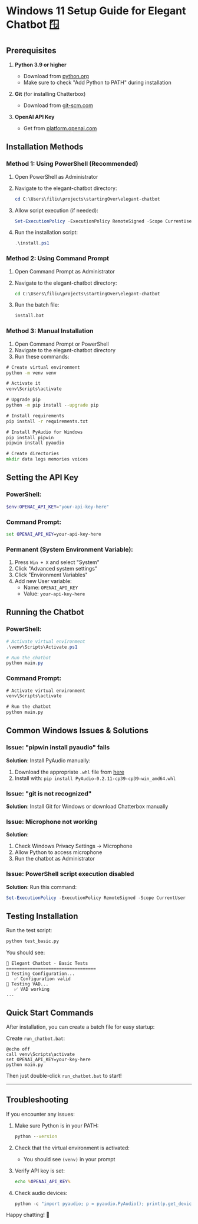 # Windows 11 Setup Guide for Elegant Chatbot 🪟

## Prerequisites

1. **Python 3.9 or higher**
   - Download from [python.org](https://www.python.org/downloads/)
   - Make sure to check "Add Python to PATH" during installation

2. **Git** (for installing Chatterbox)
   - Download from [git-scm.com](https://git-scm.com/download/win)

3. **OpenAI API Key**
   - Get from [platform.openai.com](https://platform.openai.com/api-keys)

## Installation Methods

### Method 1: Using PowerShell (Recommended)

1. Open PowerShell as Administrator
2. Navigate to the elegant-chatbot directory:
   ```powershell
   cd C:\Users\filiu\projects\startingOver\elegant-chatbot
   ```

3. Allow script execution (if needed):
   ```powershell
   Set-ExecutionPolicy -ExecutionPolicy RemoteSigned -Scope CurrentUser
   ```

4. Run the installation script:
   ```powershell
   .\install.ps1
   ```

### Method 2: Using Command Prompt

1. Open Command Prompt as Administrator
2. Navigate to the elegant-chatbot directory:
   ```cmd
   cd C:\Users\filiu\projects\startingOver\elegant-chatbot
   ```

3. Run the batch file:
   ```cmd
   install.bat
   ```

### Method 3: Manual Installation

1. Open Command Prompt or PowerShell
2. Navigate to the elegant-chatbot directory
3. Run these commands:

```cmd
# Create virtual environment
python -m venv venv

# Activate it
venv\Scripts\activate

# Upgrade pip
python -m pip install --upgrade pip

# Install requirements
pip install -r requirements.txt

# Install PyAudio for Windows
pip install pipwin
pipwin install pyaudio

# Create directories
mkdir data logs memories voices
```

## Setting the API Key

### PowerShell:
```powershell
$env:OPENAI_API_KEY="your-api-key-here"
```

### Command Prompt:
```cmd
set OPENAI_API_KEY=your-api-key-here
```

### Permanent (System Environment Variable):
1. Press `Win + X` and select "System"
2. Click "Advanced system settings"
3. Click "Environment Variables"
4. Add new User variable:
   - Name: `OPENAI_API_KEY`
   - Value: `your-api-key-here`

## Running the Chatbot

### PowerShell:
```powershell
# Activate virtual environment
.\venv\Scripts\Activate.ps1

# Run the chatbot
python main.py
```

### Command Prompt:
```cmd
# Activate virtual environment
venv\Scripts\activate

# Run the chatbot
python main.py
```

## Common Windows Issues & Solutions

### Issue: "pipwin install pyaudio" fails
**Solution**: Install PyAudio manually:
1. Download the appropriate `.whl` file from [here](https://www.lfd.uci.edu/~gohlke/pythonlibs/#pyaudio)
2. Install with: `pip install PyAudio‑0.2.11‑cp39‑cp39‑win_amd64.whl`

### Issue: "git is not recognized"
**Solution**: Install Git for Windows or download Chatterbox manually

### Issue: Microphone not working
**Solution**: 
1. Check Windows Privacy Settings → Microphone
2. Allow Python to access microphone
3. Run the chatbot as Administrator

### Issue: PowerShell script execution disabled
**Solution**: Run this command:
```powershell
Set-ExecutionPolicy -ExecutionPolicy RemoteSigned -Scope CurrentUser
```

## Testing Installation

Run the test script:
```cmd
python test_basic.py
```

You should see:
```
🎨 Elegant Chatbot - Basic Tests
==================================
🔧 Testing Configuration...
   ✅ Configuration valid
🎤 Testing VAD...
   ✅ VAD working
...
```

## Quick Start Commands

After installation, you can create a batch file for easy startup:

Create `run_chatbot.bat`:
```batch
@echo off
call venv\Scripts\activate
set OPENAI_API_KEY=your-key-here
python main.py
```

Then just double-click `run_chatbot.bat` to start!

---

## Troubleshooting

If you encounter any issues:

1. Make sure Python is in your PATH:
   ```cmd
   python --version
   ```

2. Check that the virtual environment is activated:
   - You should see `(venv)` in your prompt

3. Verify API key is set:
   ```cmd
   echo %OPENAI_API_KEY%
   ```

4. Check audio devices:
   ```python
   python -c "import pyaudio; p = pyaudio.PyAudio(); print(p.get_device_count(), 'audio devices found')"
   ```

Happy chatting! 🎤